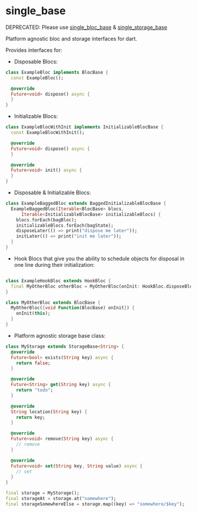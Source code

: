 # single_base

DEPRECATED: Please use [single_bloc_base](https://github.com/modulovalue/single_bloc_base) & [single_storage_base](https://github.com/modulovalue/single_storage_base)

Platform agnostic bloc and storage interfaces for dart.

Provides interfaces for:
- Disposable Blocs: 
```dart
class ExampleBloc implements BlocBase {
  const ExampleBloc();

  @override
  Future<void> dispose() async {
  }
}
```
- Initializable Blocs:
```dart
class ExampleBlocWithInit implements InitializableBlocBase {
  const ExampleBlocWithInit();

  @override
  Future<void> dispose() async {
  }

  @override
  Future<void> init() async {
  }
}
```
- Disposable & Initializable Blocs:
```dart
class ExampleBaggedBloc extends BaggedInitializableBlocBase {
  ExampleBaggedBloc(Iterable<BlocBase> blocs,
      Iterable<InitializableBlocBase> initializableBlocs) {
    blocs.forEach(bagBloc);
    initializableBlocs.forEach(bagState);
    disposeLater(() => print("dispose me later"));
    initLater(() => print("init me later"));
  }
}
```
- Hook Blocs that give you the ability to schedule objects for disposal in one line during their initialization:
```dart

class ExampleHookBloc extends HookBloc {
  final MyOtherBloc otherBloc = MyOtherBloc(onInit: HookBloc.disposeBloc);
}

class MyOtherBloc extends BlocBase {
  MyOtherBloc({void Function(BlocBase) onInit}) {
    onInit(this);
  }
}
```

- Platform agnostic storage base class:
```dart
class MyStorage extends StorageBase<String> {
  @override
  Future<bool> exists(String key) async {
    return false;
  }

  @override
  Future<String> get(String key) async {
    return "todo";
  }

  @override
  String location(String key) {
    return key;
  }

  @override
  Future<void> remove(String key) async {
    // remove
  }

  @override
  Future<void> set(String key, String value) async {
    // set
  }
}

final storage = MyStorage();
final storageAt = storage.at("somewhere");
final storageSomewhereElse = storage.map((key) => "somewhere/$key");
```

